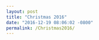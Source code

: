 ```yaml
---
layout: post
title: "Christmas 2016"
date: "2016-12-19 08:06:02 -0800"
permalink: /Christmas2016/
---
```



<script type="text/javascript">
amzn_assoc_placement = "adunit0";
amzn_assoc_search_bar = "true";
amzn_assoc_tracking_id = "bdaychristmasbdaychristmas-20";
amzn_assoc_ad_mode = "manual";
amzn_assoc_ad_type = "smart";
amzn_assoc_marketplace = "amazon";
amzn_assoc_region = "US";
amzn_assoc_title = "My Amazon Picks";
amzn_assoc_linkid = "f394cefad6d4f84d9a05d0e92a58a04a";
amzn_assoc_asins = "B016L30R2U,1501120042,0393347818,0062458191,0241296811,014312434X,0525954821,1119186846";
</script>
<script src="//z-na.amazon-adsystem.com/widgets/onejs?MarketPlace=US"></script>
